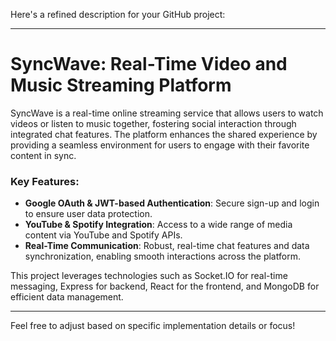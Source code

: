 Here's a refined description for your GitHub project:

---

# SyncWave: Real-Time Video and Music Streaming Platform

SyncWave is a real-time online streaming service that allows users to watch videos or listen to music together, fostering social interaction through integrated chat features. The platform enhances the shared experience by providing a seamless environment for users to engage with their favorite content in sync.

### Key Features:
- **Google OAuth & JWT-based Authentication**: Secure sign-up and login to ensure user data protection.
- **YouTube & Spotify Integration**: Access to a wide range of media content via YouTube and Spotify APIs.
- **Real-Time Communication**: Robust, real-time chat features and data synchronization, enabling smooth interactions across the platform.
  
This project leverages technologies such as Socket.IO for real-time messaging, Express for backend, React for the frontend, and MongoDB for efficient data management.

--- 

Feel free to adjust based on specific implementation details or focus!
